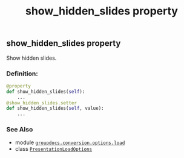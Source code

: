 ﻿---
title: show_hidden_slides property
second_title: GroupDocs.Conversion for Python via .NET API References
description: 
type: docs
weight: 140
url: /python-net/groupdocs.conversion.options.load/presentationloadoptions/show_hidden_slides/
is_root: false
---

## show_hidden_slides property


Show hidden slides.
### Definition:
```python
@property
def show_hidden_slides(self):
    ...
@show_hidden_slides.setter
def show_hidden_slides(self, value):
    ...
```

### See Also
* module [`groupdocs.conversion.options.load`](../../)
* class [`PresentationLoadOptions`](/conversion/python-net/groupdocs.conversion.options.load/presentationloadoptions)
